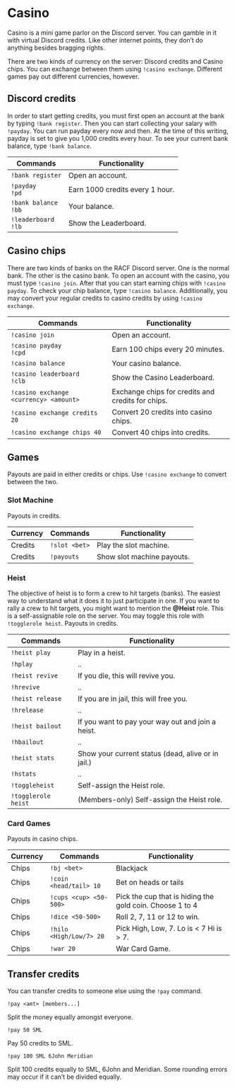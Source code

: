 # Casino

Casino is a mini game parlor on the Discord server. You can gamble in it with virtual Discord credits. Like other internet points, they don’t do anything besides bragging rights.

There are two kinds of currency on the server: Discord credits and Casino chips. You can exchange between them using `!casino exchange`. Different games pay out different currencies, however.

## Discord credits

In order to start getting credits, you must first open an account at the bank by typing `!bank register`. Then you can start collecting your salary with `!payday`. You can run payday every now and then. At the time of this writing, payday is set to give you 1,000 credits every hour. To see your current bank balance, type `!bank balance`.

Commands | Functionality
--- | ---
`!bank register` | Open an account.
`!payday` <br />`!pd`| Earn 1000 credits every 1 hour.
`!bank balance` <br />`!bb` | Your balance.
`!leaderboard` <br />`!lb`| Show the Leaderboard.


## Casino chips

There are two kinds of banks on the RACF Discord server. One is the normal bank. The other is the casino bank. To open an account with the casino, you must type `!casino join`. After that you can start earning chips with `!casino payday`. To check your chip balance, type `!casino balance`. Additionally, you may convert your regular credits to casino credits by using `!casino exchange`.

Commands | Functionality
--- | ---
`!casino join` | Open an account.
`!casino payday` <br />`!cpd` | Earn 100 chips every 20 minutes.
`!casino balance` | Your casino balance.
`!casino leaderboard` <br />`!clb` | Show the Casino Leaderboard.
`!casino exchange <currency> <amount>` | Exchange chips for credits and credits for chips.
`!casino exchange credits 20` | Convert 20 credits into casino chips.
`!casino exchange chips 40` | Convert 40 chips into credits.


## Games

Payouts are paid in either credits or chips. Use `!casino exchange` to convert between the two.

### Slot Machine

Payouts in credits.

Currency | Commands | Functionality
--- | --- | ---
Credits | `!slot <bet>` | Play the slot machine.
Credits | `!payouts` | Show slot machine payouts.

### Heist

The objective of heist is to form a crew to hit targets (banks). The easiest way to understand what it does it to just participate in one. If you want to rally a crew to hit targets, you might want to mention the **@Heist** role. This is a self-assignable role on the server. You may toggle this role with `!togglerole heist`. Payouts in credits.

Commands | Functionality
--- | ---
`!heist play` | Play in a heist.
`!hplay` | ..
`!heist revive` | If you die, this will revive you.
`!hrevive` | ..
`!heist release` | If you are in jail, this will free you.
`!hrelease` | ..
`!heist bailout` | If you want to pay your way out and join a heist.
`!hbailout` | ..
`!heist stats` | Show your current status (dead, alive or in jail.)
`!hstats` | ..
`!toggleheist` | Self-assign the Heist role.
`!togglerole heist` | (Members-only) Self-assign the Heist role.


### Card Games

Payouts in casino chips.

Currency | Commands | Functionality
--- | --- | ---
Chips | `!bj <bet>` | Blackjack
Chips | `!coin <head/tail> 10` | Bet on heads or tails
Chips | `!cups <cup> <50-500>` | Pick the cup that is hiding the gold coin. Choose 1 to 4
Chips | `!dice <50-500>` | Roll 2, 7, 11 or 12 to win.
Chips | `!hilo <High/Low/7> 20` | Pick High, Low, 7. Lo is < 7 Hi is > 7.
Chips | `!war 20` | War Card Game.

## Transfer credits

You can transfer credits to someone else using the `!pay` command.

`!pay <amt> [members...]`

Split the money equally amongst everyone.

`!pay 50 SML`

Pay 50 credits to SML.

`!pay 100 SML 6John Meridian`

Split 100 credits equally to SML, 6John and Meridian. Some rounding errors may occur if it can’t be divided equally.
